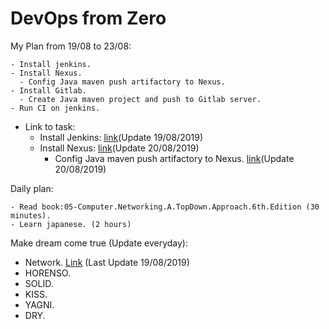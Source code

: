 # DevOps from Zero

My Plan from 19/08 to 23/08:
```
- Install jenkins.
- Install Nexus.
  - Config Java maven push artifactory to Nexus.
- Install Gitlab.
  - Create Java maven project and push to Gitlab server.
- Run CI on jenkins.
```
- Link to task:
  - Install Jenkins: [link](DuongHX/Install_Jenkins)(Update 19/08/2019)
  - Install Nexus: [link](DuongHX/Install_Nexus)(Update 20/08/2019)
    - Config Java maven push artifactory to Nexus. [link](DuongHX/Push-Artifact-Nexus)(Update 20/08/2019)
    
Daily plan:
```
- Read book:05-Computer.Networking.A.TopDown.Approach.6th.Edition (30 minutes).
- Learn japanese. (2 hours)
```
Make dream come true (Update everyday):
 - Network. [Link](DuongHX/Network) (Last Update 19/08/2019)
 - HORENSO.
 - SOLID.
 - KISS.
 - YAGNI.
 - DRY.
